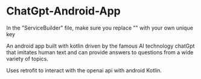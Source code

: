 # ChatGpt-Android-App

In the "ServiceBuilder" file, make sure you replace "<your api key>" with your own unique key

An android app built with kotlin driven by the famous AI technology chatGpt that imitates human text and can provide answers to questions from a wide variety of topics. 

Uses retrofit to interact with the openai api with android Kotlin.
